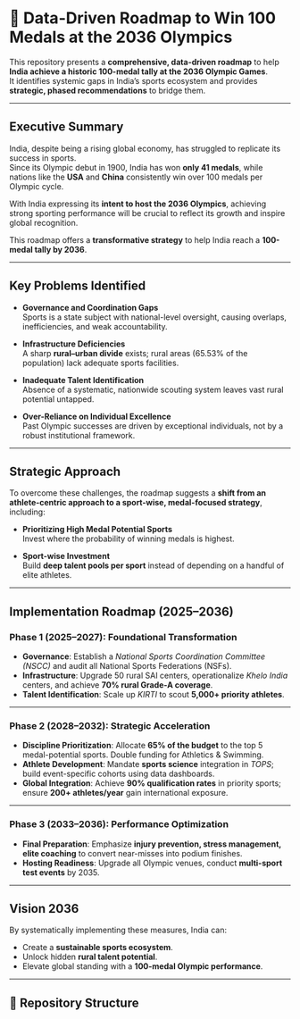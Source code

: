 # 🏅 Data-Driven Roadmap to Win 100 Medals at the 2036 Olympics

This repository presents a **comprehensive, data-driven roadmap** to help **India achieve a historic 100-medal tally at the 2036 Olympic Games**.  
It identifies systemic gaps in India’s sports ecosystem and provides **strategic, phased recommendations** to bridge them.

---

## Executive Summary
India, despite being a rising global economy, has struggled to replicate its success in sports.  
Since its Olympic debut in 1900, India has won **only 41 medals**, while nations like the **USA** and **China** consistently win over 100 medals per Olympic cycle.  

With India expressing its **intent to host the 2036 Olympics**, achieving strong sporting performance will be crucial to reflect its growth and inspire global recognition.  

This roadmap offers a **transformative strategy** to help India reach a **100-medal tally by 2036**.

---

## Key Problems Identified
- **Governance and Coordination Gaps**  
  Sports is a state subject with national-level oversight, causing overlaps, inefficiencies, and weak accountability.

- **Infrastructure Deficiencies**  
  A sharp **rural–urban divide** exists; rural areas (65.53% of the population) lack adequate sports facilities.

- **Inadequate Talent Identification**  
  Absence of a systematic, nationwide scouting system leaves vast rural potential untapped.

- **Over-Reliance on Individual Excellence**  
  Past Olympic successes are driven by exceptional individuals, not by a robust institutional framework.

---

## Strategic Approach
To overcome these challenges, the roadmap suggests a **shift from an athlete-centric approach to a sport-wise, medal-focused strategy**, including:

- **Prioritizing High Medal Potential Sports**  
  Invest where the probability of winning medals is highest.

- **Sport-wise Investment**  
  Build **deep talent pools per sport** instead of depending on a handful of elite athletes.

---

## Implementation Roadmap (2025–2036)

### **Phase 1 (2025–2027): Foundational Transformation**
- **Governance**: Establish a *National Sports Coordination Committee (NSCC)* and audit all National Sports Federations (NSFs).  
- **Infrastructure**: Upgrade 50 rural SAI centers, operationalize *Khelo India* centers, and achieve **70% rural Grade-A coverage**.  
- **Talent Identification**: Scale up *KIRTI* to scout **5,000+ priority athletes**.  

---

### **Phase 2 (2028–2032): Strategic Acceleration**
- **Discipline Prioritization**: Allocate **65% of the budget** to the top 5 medal-potential sports. Double funding for Athletics & Swimming.  
- **Athlete Development**: Mandate **sports science** integration in *TOPS*; build event-specific cohorts using data dashboards.  
- **Global Integration**: Achieve **90% qualification rates** in priority sports; ensure **200+ athletes/year** gain international exposure.  

---

### **Phase 3 (2033–2036): Performance Optimization**
- **Final Preparation**: Emphasize **injury prevention, stress management, elite coaching** to convert near-misses into podium finishes.  
- **Hosting Readiness**: Upgrade all Olympic venues, conduct **multi-sport test events** by 2035.  

---

## Vision 2036
By systematically implementing these measures, India can:  
- Create a **sustainable sports ecosystem**.  
- Unlock hidden **rural talent potential**.  
- Elevate global standing with a **100-medal Olympic performance**.  

---

## 📂 Repository Structure
